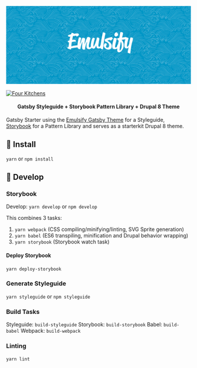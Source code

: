 <img src="./hero.png" />

[![Four Kitchens](https://img.shields.io/badge/4K-Four%20Kitchens-35AA4E.svg)](https://fourkitchens.com/)

<h4 align="center">Gatsby Styleguide + Storybook Pattern Library + Drupal 8 Theme</h4>

Gatsby Starter using the [Emulsify Gatsby Theme](https://github.com/fourkitchens/gatsby-theme-emulsify) for a Styleguide, [Storybook](https://storybook.js.org/) for a Pattern Library and serves as a starterkit Drupal 8 theme.

## 🚀 Install

`yarn` or `npm install`

## 🔧 Develop

### Storybook

Develop: `yarn develop` or `npm develop`

This combines 3 tasks:
1. `yarn webpack` (CSS compiling/minifying/linting, SVG Sprite generation)
2. `yarn babel` (ES6 transpiling, minification and Drupal behavior wrapping)
3. `yarn storybook` (Storybook watch task)

#### Deploy Storybook

`yarn deploy-storybook`

### Generate Styleguide

`yarn styleguide` or `npm styleguide`

### Build Tasks

Styleguide: `build-styleguide`
Storybook: `build-storybook`
Babel: `build-babel`
Webpack: `build-webpack`

### Linting

`yarn lint`
